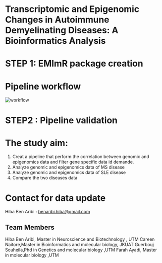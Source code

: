 # Transcriptomic and Epigenomic Changes in  Autoimmune Demyelinating Diseases: A Bioinformatics Analysis

# STEP 1: EMImR package creation
#
#
#

# Pipeline workflow
![workflow](https://user-images.githubusercontent.com/73958439/174091995-b8f8dc44-c54f-4d68-b17a-3f6f25da2d99.png)


# STEP2 : Pipeline validation
# The study aim:
1. Creat a pipeline that perform the correlation between  genomic and epigenomics data and filter gene specific data id demande.
2. Analyze genomic and epigenomics data of MS disease
3. Analyze genomic and epigenomics data of SLE disease
4. Compare the two diseases data

# Contact for data update 
Hiba Ben Aribi : benaribi.hiba@gmail.com


## Team  Members
Hiba Ben Aribi, Master in Neuroscience and Biotechnology , UTM
Careen Naitore,Master in Bioinformatics and molecular biology, JKUAT
Guerbouj Souheila,Phd in Genetics and molecular biology ,UTM
Farah Ayadi, Master in molecular biology ,UTM




